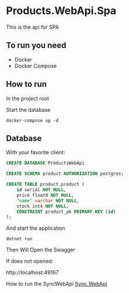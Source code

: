 # Products.WebApi.Spa

This is the api for SPA

## To run you need

- Docker
- Docker Compose


## How to run

In the project root

Start the database
```
docker-compose up -d
```

## Database

With your favorite client:

```sql
CREATE DATABASE ProductsWebApi
```

```sql
CREATE SCHEMA product AUTHORIZATION postgres;
```

```sql
CREATE TABLE product.product (
	id serial NOT NULL,
	price float8 NOT NULL,
	"name" varchar NOT NULL,
	stock int4 NOT NULL,
	CONSTRAINT product_pk PRIMARY KEY (id)
);
```

And start the application
```
dotnet run
```
Then Will Open the Swagger 

If does not opened:

http://localhost:49167

How to run the SyncWebApi
[Sync.WebApi](https://github.com/anologicon/Sync.WebApi)
